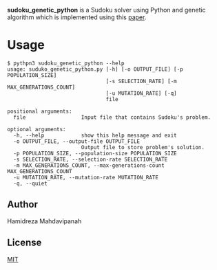 __sudoku_genetic_python__ is a Sudoku solver using Python and genetic algorithm which is implemented using this [paper](./paper.pdf).

# Usage
```
$ pythpn3 sudoku_genetic_python --help
usage: suduko_genetic_python.py [-h] [-o OUTPUT_FILE] [-p POPULATION_SIZE]
                                [-s SELECTION_RATE] [-m MAX_GENERATIONS_COUNT]
                                [-u MUTATION_RATE] [-q]
                                file

positional arguments:
  file                  Input file that contains Sudoku's problem.

optional arguments:
  -h, --help            show this help message and exit
  -o OUTPUT_FILE, --output-file OUTPUT_FILE
                        Output file to store problem's solution.
  -p POPULATION_SIZE, --population-size POPULATION_SIZE
  -s SELECTION_RATE, --selection-rate SELECTION_RATE
  -m MAX_GENERATIONS_COUNT, --max-generations-count MAX_GENERATIONS_COUNT
  -u MUTATION_RATE, --mutation-rate MUTATION_RATE
  -q, --quiet
```

## Author

Hamidreza Mahdavipanah

## License

[MIT](./LICENSE)
